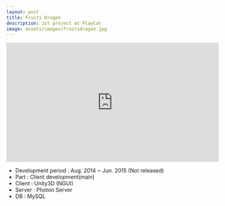 ```yaml
---
layout: post
title: Fruits Dragon
description: 1st project at PlayCat
image: assets/images/fruitsdragon.jpg
---
```


<iframe width="560" height="315" src="https://www.youtube.com/embed/Eds03mFc3HE" frameborder="0" allowfullscreen></iframe>

* Development period : Aug. 2014 ~ Jun. 2015 (Not released)
* Part : Client development(main)
* Client : Unity3D (NGUI)
* Server : Photon Server
* DB : MySQL
